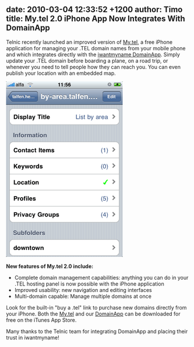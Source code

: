 date: 2010-03-04 12:33:52 +1200
author: Timo
title: My.tel 2.0 iPhone App Now Integrates With DomainApp
----

Telnic recently launched an improved version of [My.tel](http://telnic.org/tools-iphone-mytel.html), a free iPhone application for managing your .TEL domain names from your mobile phone and which integrates directly with the [iwantmyname DomainApp](https://iwantmyname.com/iphone). Simply update your .TEL domain before boarding a plane, on a road trip, or whenever you need to tell people how they can reach you. You can even publish your location with an embedded map.

![My.tel iPhone App](/media/2010-03-04-Picture_1.png)

**New features of My.tel 2.0 include:**

*   Complete domain management capabilities: anything you can do in your .TEL hosting panel is now possible with the iPhone application
*   Improved usability: new navigation and editing interfaces
*   Multi-domain capable: Manage multiple domains at once

Look for the built-in "buy a .tel" link to purchase new domains directly from your iPhone. Both the [My.tel](http://telnic.org/tools-iphone-mytel.html) and our [DomainApp](https://iwantmyname.com/iphone) can be downloaded for free on the iTunes App Store.

Many thanks to the Telnic team for integrating DomainApp and placing their trust in iwantmyname!
